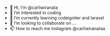 - 👋 Hi, I’m @carliwiranata
- 👀 I’m interested in coding
- 🌱 I’m currently learning codeigniter and laravel
- 💞️ I’m looking to collaborate on ...
- 📫 How to reach me instagram @carliwiranataa

<!---
carliwiranata/carliwiranata is a ✨ special ✨ repository because its `README.md` (this file) appears on your GitHub profile.
You can click the Preview link to take a look at your changes.
--->
